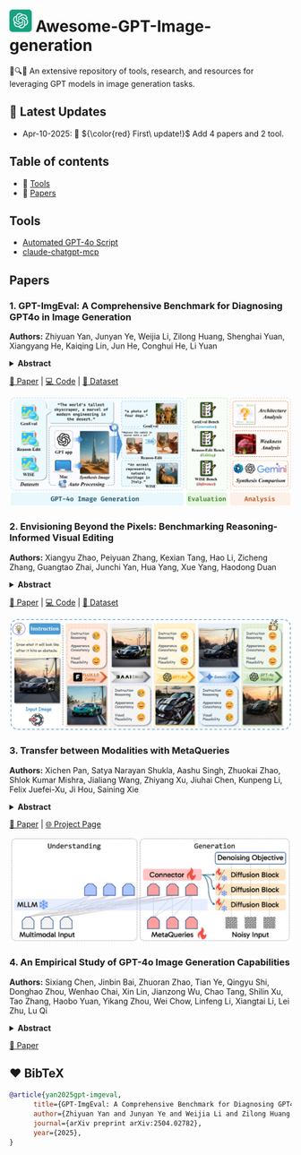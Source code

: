# <img style="height: 40px;" src="assets/icon/GPT_logo.png"> Awesome-GPT-Image-generation
📑🔍💡 An extensive repository of tools, research, and resources for leveraging GPT models in image generation tasks.

## 📢 Latest Updates
* Apr-10-2025: 🎉 ${\color{red} First\ update!}$ Add 4 papers and 2 tool.

## Table of contents
- 🔨 [Tools](#tools)
- 📄 [Papers](#papers)

## Tools
* [Automated GPT-4o Script](https://github.com/PicoTrex/GPT-ImgEval)
* [claude-chatgpt-mcp](https://github.com/syedazharmbnr1/claude-chatgpt-mcp)

## Papers
### 1. GPT-ImgEval: A Comprehensive Benchmark for Diagnosing GPT4o in Image Generation
**Authors:** Zhiyuan Yan, Junyan Ye, Weijia Li, Zilong Huang, Shenghai Yuan, Xiangyang He, Kaiqing Lin, Jun He, Conghui He, Li Yuan
<details span>
<summary><b>Abstract</b></summary>
The recent breakthroughs in OpenAI's GPT4o model have demonstrated surprisingly good capabilities in image generation and editing, resulting in significant excitement in the community. This technical report presents the first-look evaluation benchmark (named GPT-ImgEval), quantitatively and qualitatively diagnosing GPT-4o's performance across three critical dimensions: (1) generation quality, (2) editing proficiency, and (3) world knowledge-informed semantic synthesis. Across all three tasks, GPT-4o demonstrates strong performance, significantly surpassing existing methods in both image generation control and output quality, while also showcasing exceptional knowledge reasoning capabilities. Furthermore, based on the GPT-4o's generated data, we propose a classification-model-based approach to investigate the underlying architecture of GPT-4o, where our empirical results suggest the model consists of an auto-regressive (AR) combined with a diffusion-based head for image decoding, rather than the VAR-like architectures. We also provide a complete speculation on GPT-4o's overall architecture. In addition, we conduct a series of analyses to identify and visualize GPT-4o's specific limitations and the synthetic artifacts commonly observed in its image generation. We also present a comparative study of multi-round image editing between GPT-4o and Gemini 2.0 Flash, and discuss the safety implications of GPT-4o's outputs, particularly their detectability by existing image forensic models. We hope that our work can offer valuable insight and provide a reliable benchmark to guide future research, foster reproducibility, and accelerate innovation in the field of image generation and beyond.
</details>

[📄 Paper](https://arxiv.org/pdf/2504.02782) | [💻 Code](https://github.com/PicoTrex/GPT-ImgEval) | [📁 Dataset](https://huggingface.co/datasets/Yejy53/GPT-ImgEval)

![GPT-ImgEval](assets/paper_img/GPT-ImgEval.jpg)

### 2. Envisioning Beyond the Pixels: Benchmarking Reasoning-Informed Visual Editing
**Authors:** Xiangyu Zhao, Peiyuan Zhang, Kexian Tang, Hao Li, Zicheng Zhang, Guangtao Zhai, Junchi Yan, Hua Yang, Xue Yang, Haodong Duan
<details span>
<summary><b>Abstract</b></summary>
Large Multi-modality Models (LMMs) have made significant progress in visual understanding and generation, but they still face challenges in General Visual Editing, particularly in following complex instructions, preserving appearance consistency, and supporting flexible input formats. To address this gap, we introduce RISEBench, the first benchmark for evaluating Reasoning-Informed viSual Editing (RISE). RISEBench focuses on four key reasoning types: Temporal, Causal, Spatial, and Logical Reasoning. We curate high-quality test cases for each category and propose an evaluation framework that assesses Instruction Reasoning, Appearance Consistency, and Visual Plausibility with both human judges and an LMM-as-a-judge approach. Our experiments reveal that while GPT-4o-Native significantly outperforms other open-source and proprietary models, even this state-of-the-art system struggles with logical reasoning tasks, highlighting an area that remains underexplored. As an initial effort, RISEBench aims to provide foundational insights into reasoning-aware visual editing and to catalyze future research. Though still in its early stages, we are committed to continuously expanding and refining the benchmark to support more comprehensive, reliable, and scalable evaluations of next-generation multimodal systems.
</details>

[📄 Paper](https://arxiv.org/pdf/2504.02826) | [💻 Code](https://github.com/PhoenixZ810/RISEBench) | [📁 Dataset](https://github.com/PhoenixZ810/RISEBench/tree/main/data)

![Envisioning Beyond the Pixels](assets/paper_img/Envisioning-Beyond-the-Pixels.jpg)

### 3. Transfer between Modalities with MetaQueries
**Authors:** Xichen Pan, Satya Narayan Shukla, Aashu Singh, Zhuokai Zhao, Shlok Kumar Mishra, Jialiang Wang, Zhiyang Xu, Jiuhai Chen, Kunpeng Li, Felix Juefei-Xu, Ji Hou, Saining Xie
<details span>
<summary><b>Abstract</b></summary>
Unified multimodal models aim to integrate understanding (text output) and generation (pixel output), but aligning these different modalities within a single architecture often demands complex training recipes and careful data balancing. We introduce MetaQueries, a set of learnable queries that act as an efficient interface between autoregressive multimodal LLMs (MLLMs) and diffusion models. MetaQueries connects the MLLM's latents to the diffusion decoder, enabling knowledge-augmented image generation by leveraging the MLLM's deep understanding and reasoning capabilities. Our method simplifies training, requiring only paired image-caption data and standard diffusion objectives. Notably, this transfer is effective even when the MLLM backbone remains frozen, thereby preserving its state-of-the-art multimodal understanding capabilities while achieving strong generative performance. Additionally, our method is flexible and can be easily instruction-tuned for advanced applications such as image editing and subject-driven generation.
</details>

[📄 Paper](https://arxiv.org/pdf/2504.06256) | [🌐 Project Page](https://xichenpan.com/metaquery/)

![TMM](assets/paper_img/Transfer-between-Modalities-with-MetaQueries.jpg)

### 4. An Empirical Study of GPT-4o Image Generation Capabilities
**Authors:** Sixiang Chen, Jinbin Bai, Zhuoran Zhao, Tian Ye, Qingyu Shi, Donghao Zhou, Wenhao Chai, Xin Lin, Jianzong Wu, Chao Tang, Shilin Xu, Tao Zhang, Haobo Yuan, Yikang Zhou, Wei Chow, Linfeng Li, Xiangtai Li, Lei Zhu, Lu Qi
<details span>
<summary><b>Abstract</b></summary>
The landscape of image generation has rapidly evolved, from early GAN-based approaches to diffusion models and, most recently, to unified generative architectures that seek to bridge understanding and generation tasks. Recent advances, especially the GPT-4o, have demonstrated the feasibility of high-fidelity multimodal generation, their architectural design remains mysterious and unpublished. This prompts the question of whether image and text generation have already been successfully integrated into a unified framework for those methods. In this work, we conduct an empirical study of GPT-4o's image generation capabilities, benchmarking it against leading open-source and commercial models. Our evaluation covers four main categories, including text-to-image, image-to-image, image-to-3D, and image-to-X generation, with more than 20 tasks. Our analysis highlights the strengths and limitations of GPT-4o under various settings, and situates it within the broader evolution of generative modeling. Through this investigation, we identify promising directions for future unified generative models, emphasizing the role of architectural design and data scaling.
</details>

[📄 Paper](https://arxiv.org/pdf/2504.05979)

## ❤️ BibTeX 

```bib
@article{yan2025gpt-imgeval,
      title={GPT-ImgEval: A Comprehensive Benchmark for Diagnosing GPT4o in Image Generation}, 
      author={Zhiyuan Yan and Junyan Ye and Weijia Li and Zilong Huang and Shenghai Yuan and Xiangyang He and Kaiqing Lin and Jun He and Conghui He and Li Yuan},
      journal={arXiv preprint arXiv:2504.02782},
      year={2025},
}
```

